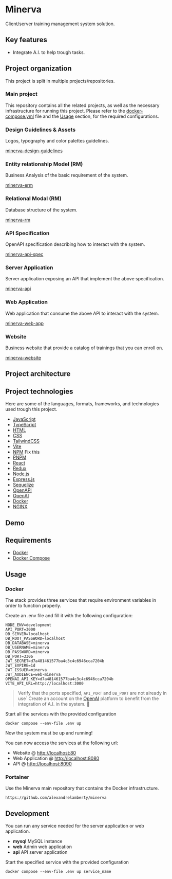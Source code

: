 # Minerva

Client/server training management system solution.

## Key features

- Integrate A.I. to help trough tasks.

## Project organization

This project is split in multiple projects/repositories.

### Main project

This repository contains all the related projects, as well as the necessary infrastructure for running this project. Please refer to the [docker-compose.yml](./docker-compose.yml) file and the [Usage](https://github.com/alexandrelamberty/minerva#usage) section, for the required configurations.

### Design Guidelines & Assets

Logos, typography and color palettes guidelines.

[minerva-design-guidelines](https://github.com/alexandrelamberty/minerva-design-guidelines)

### Entity relationship Model (RM)

Business Analysis of the basic requirement of the system.

[minerva-erm](https://github.com/alexandrelamberty/minerva-erm)

### Relational Modal (RM)

Database structure of the system.

[minerva-rm](https://github.com/alexandrelamberty/minerva-rm)

### API Specification

OpenAPI specification describing how to interact with the system.

[minerva-api-spec](https://github.com/alexandrelamberty/minerva-erm)

### Server Application

Server application exposing an API that implement the above specification.

[minerva-api](https://github.com/alexandrelamberty/minerva-api)

### Web Application

Web application that consume the above API to interact with the system.

[minerva-web-app](https://github.com/alexandrelamberty/minerva-web-app)

### Website

Business website that provide a catalog of trainings that you can enroll on.

[minerva-website](https://github.com/alexandrelamberty/minerva-website)

## Project architecture

## Project technologies

Here are some of the languages, formats, frameworks, and technologies used trough this project.

- [JavaScript]()
- [TypeScript]()
- [HTML]()
- [CSS]()
- [TailwindCSS]()
- [Vite]()
- [NPM]() Fix this
- [PNPM]()
- [React]()
- [Redux]()
- [Node.js]()
- [Express.js]()
- [Sequelize]()
- [OpenAPI]()
- [OpenAI]()
- [Docker]()
- [NGINX]()

## Demo

## Requirements

- [Docker](https://docs.docker.com/get-started/overview/)
- [Docker Compose](https://docs.docker.com/compose/)

## Usage

### Docker

The stack provides three services that require environment variables in order to function properly.

Create an .env file and fill it with the following configuration:

```properties
NODE_ENV=development
API_PORT=3000
DB_SERVER=localhost
DB_ROOT_PASSWORD=localhost
DB_DATABASE=minerva
DB_USERNAME=minerva
DB_PASSWORD=minerva
DB_PORT=3306
JWT_SECRET=d7a481461577ba4c3c4c6946cca7204b
JWT_EXPIRE=1d
JWT_ISSUER=minerva
JWT_AUDIENCE=web-minerva
OPENAI_API_KEY=d7a481461577ba4c3c4c6946cca7204b
VITE_API_URL=http://localhost:3000
```

> Verify that the ports specified, `API_PORT` and `DB_PORT` are not already in use`
> Create an account on the [OpenAI](https://platform.openai.com/) platform to benefit from the integration of A.I. in the system. :rofl:

Start all the services with the provided configuration

```shell
docker compose --env-file .env up 
```

Now the system must be up and running!

You can now access the services at the following url:

- Website @ [http://localhost:80](http://localhost:80)
- Web Application @ [http://localhost:8080](http://localhost:8080)
- API @ [http://localhost:8090](http://localhost:8090)

### Portainer

Use the Minerva main repository that contains the Docker infrastructure.

```shell
https://github.com/alexandrelamberty/minerva
```

## Development

You can run any service needed for the server application or web application.

- **mysql** MySQL instance
- **web**  Admin web application
- **api** API server application

Start the specified service with the provided configuration

```shell
docker compose --env-file .env up service_name
```
